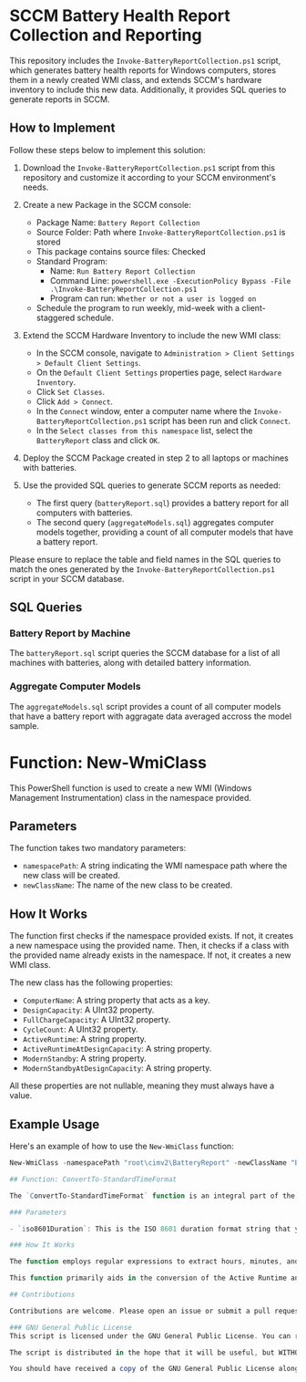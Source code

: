 # SCCM Battery Health Report Collection and Reporting

This repository includes the `Invoke-BatteryReportCollection.ps1` script, which generates battery health reports for Windows computers, stores them in a newly created WMI class, and extends SCCM's hardware inventory to include this new data. Additionally, it provides SQL queries to generate reports in SCCM.

## How to Implement

Follow these steps below to implement this solution:

1. Download the `Invoke-BatteryReportCollection.ps1` script from this repository and customize it according to your SCCM environment's needs.

2. Create a new Package in the SCCM console:
   - Package Name: `Battery Report Collection`
   - Source Folder: Path where `Invoke-BatteryReportCollection.ps1` is stored
   - This package contains source files: Checked
   - Standard Program:
     - Name: `Run Battery Report Collection`
     - Command Line: `powershell.exe -ExecutionPolicy Bypass -File .\Invoke-BatteryReportCollection.ps1`
     - Program can run: `Whether or not a user is logged on`
   - Schedule the program to run weekly, mid-week with a client-staggered schedule.

3. Extend the SCCM Hardware Inventory to include the new WMI class:
   - In the SCCM console, navigate to `Administration > Client Settings > Default Client Settings`.
   - On the `Default Client Settings` properties page, select `Hardware Inventory`.
   - Click `Set Classes`.
   - Click `Add > Connect`.
   - In the `Connect` window, enter a computer name where the `Invoke-BatteryReportCollection.ps1` script has been run and click `Connect`.
   - In the `Select classes from this namespace` list, select the `BatteryReport` class and click `OK`.

4. Deploy the SCCM Package created in step 2 to all laptops or machines with batteries.

5. Use the provided SQL queries to generate SCCM reports as needed:
   - The first query (`batteryReport.sql`) provides a battery report for all computers with batteries.
   - The second query (`aggregateModels.sql`) aggregates computer models together, providing a count of all computer models that have a battery report.

Please ensure to replace the table and field names in the SQL queries to match the ones generated by the `Invoke-BatteryReportCollection.ps1` script in your SCCM database.

## SQL Queries

### Battery Report by Machine

The `batteryReport.sql` script queries the SCCM database for a list of all machines with batteries, along with detailed battery information.

### Aggregate Computer Models

The `aggregateModels.sql` script provides a count of all computer models that have a battery report with aggragate data averaged accross the model sample.

# Function: New-WmiClass

This PowerShell function is used to create a new WMI (Windows Management Instrumentation) class in the namespace provided. 

## Parameters

The function takes two mandatory parameters:

- `namespacePath`: A string indicating the WMI namespace path where the new class will be created.
- `newClassName`: The name of the new class to be created.

## How It Works

The function first checks if the namespace provided exists. If not, it creates a new namespace using the provided name. Then, it checks if a class with the provided name already exists in the namespace. If not, it creates a new WMI class.

The new class has the following properties:

- `ComputerName`: A string property that acts as a key.
- `DesignCapacity`: A UInt32 property.
- `FullChargeCapacity`: A UInt32 property.
- `CycleCount`: A UInt32 property.
- `ActiveRuntime`: A string property.
- `ActiveRuntimeAtDesignCapacity`: A string property.
- `ModernStandby`: A string property.
- `ModernStandbyAtDesignCapacity`: A string property.

All these properties are not nullable, meaning they must always have a value.

## Example Usage

Here's an example of how to use the `New-WmiClass` function:

```powershell
New-WmiClass -namespacePath "root\cimv2\BatteryReport" -newClassName "BatteryReport"

## Function: ConvertTo-StandardTimeFormat

The `ConvertTo-StandardTimeFormat` function is an integral part of the script, converting ISO 8601 duration format into a more readable "HH:MM:SS" format.

### Parameters

- `iso8601Duration`: This is the ISO 8601 duration format string that you want to convert into the "HH:MM:SS" format.

### How It Works

The function employs regular expressions to extract hours, minutes, and seconds from the ISO 8601 duration string. Subsequently, it creates a new `TimeSpan` object with these values. Lastly, the function converts this `TimeSpan` into a string with the "HH:MM:SS" format and returns it.

This function primarily aids in the conversion of the Active Runtime and Modern Standby time values obtained from the battery report, making the data more accessible and easier to interpret when stored in the WMI class.

## Contributions

Contributions are welcome. Please open an issue or submit a pull request if you have any suggestions, questions, or would like to contribute to the project.

### GNU General Public License
This script is licensed under the GNU General Public License. You can redistribute it and/or modify it under the terms of the GNU General Public License as published by the Free Software Foundation, either version 3 of the License or any later version. 

The script is distributed in the hope that it will be useful, but WITHOUT ANY WARRANTY; without even the implied warranty of MERCHANTABILITY or FITNESS FOR A PARTICULAR PURPOSE. See the GNU General Public License for more details.

You should have received a copy of the GNU General Public License along with this script. If not, see <https://www.gnu.org/licenses/>.
